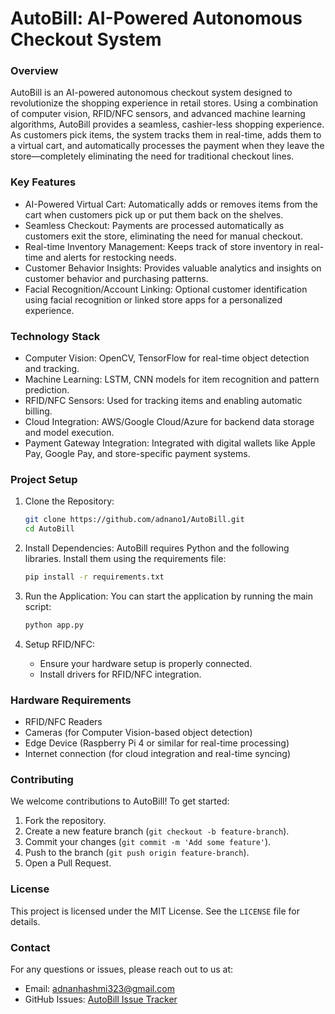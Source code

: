 # AutoBill: AI-Powered Autonomous Checkout System

### Overview
AutoBill is an AI-powered autonomous checkout system designed to revolutionize the shopping experience in retail stores. Using a combination of computer vision, RFID/NFC sensors, and advanced machine learning algorithms, AutoBill provides a seamless, cashier-less shopping experience. As customers pick items, the system tracks them in real-time, adds them to a virtual cart, and automatically processes the payment when they leave the store—completely eliminating the need for traditional checkout lines.

### Key Features
- AI-Powered Virtual Cart: Automatically adds or removes items from the cart when customers pick up or put them back on the shelves.
- Seamless Checkout: Payments are processed automatically as customers exit the store, eliminating the need for manual checkout.
- Real-time Inventory Management: Keeps track of store inventory in real-time and alerts for restocking needs.
- Customer Behavior Insights: Provides valuable analytics and insights on customer behavior and purchasing patterns.
- Facial Recognition/Account Linking: Optional customer identification using facial recognition or linked store apps for a personalized experience.
  
### Technology Stack
- Computer Vision: OpenCV, TensorFlow for real-time object detection and tracking.
- Machine Learning: LSTM, CNN models for item recognition and pattern prediction.
- RFID/NFC Sensors: Used for tracking items and enabling automatic billing.
- Cloud Integration: AWS/Google Cloud/Azure for backend data storage and model execution.
- Payment Gateway Integration: Integrated with digital wallets like Apple Pay, Google Pay, and store-specific payment systems.

### Project Setup

1. Clone the Repository:
   ```bash
   git clone https://github.com/adnano1/AutoBill.git
   cd AutoBill
   ```

2. Install Dependencies:
   AutoBill requires Python and the following libraries. Install them using the requirements file:
   ```bash
   pip install -r requirements.txt
   ```

3. Run the Application:
   You can start the application by running the main script:
   ```bash
   python app.py
   ```

4. Setup RFID/NFC:
   - Ensure your hardware setup is properly connected.
   - Install drivers for RFID/NFC integration.

### Hardware Requirements
- RFID/NFC Readers
- Cameras (for Computer Vision-based object detection)
- Edge Device (Raspberry Pi 4 or similar for real-time processing)
- Internet connection (for cloud integration and real-time syncing)

### Contributing
We welcome contributions to AutoBill! To get started:
1. Fork the repository.
2. Create a new feature branch (`git checkout -b feature-branch`).
3. Commit your changes (`git commit -m 'Add some feature'`).
4. Push to the branch (`git push origin feature-branch`).
5. Open a Pull Request.

### License
This project is licensed under the MIT License. See the `LICENSE` file for details.

### Contact
For any questions or issues, please reach out to us at:
- Email: adnanhashmi323@gmail.com
- GitHub Issues: [AutoBill Issue Tracker](https://github.com/adnano1/AutoBill/issues)
